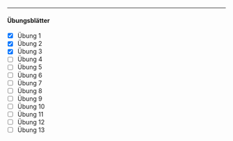 ***
#### Übungsblätter

- [x] Übung 1
- [x] Übung 2
- [x] Übung 3
- [ ] Übung 4
- [ ] Übung 5
- [ ] Übung 6
- [ ] Übung 7
- [ ] Übung 8
- [ ] Übung 9
- [ ] Übung 10
- [ ] Übung 11
- [ ] Übung 12
- [ ] Übung 13
